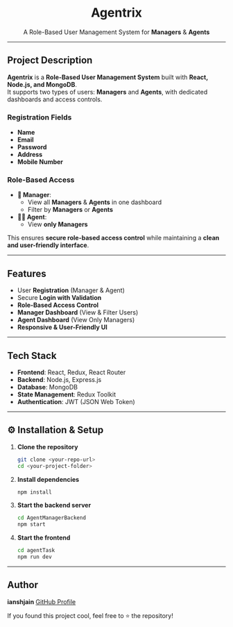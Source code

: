 <h1 align="center">Agentrix</h1>
<p align="center">A Role-Based User Management System for <b>Managers</b> & <b>Agents</b></p>

---

## Project Description
**Agentrix** is a **Role-Based User Management System** built with **React, Node.js, and MongoDB**.  
It supports two types of users: **Managers** and **Agents**, with dedicated dashboards and access controls.  

### Registration Fields
- **Name**  
- **Email**  
- **Password**  
- **Address**  
- **Mobile Number**

### Role-Based Access
- **👔 Manager**:  
  - View all **Managers** & **Agents** in one dashboard  
  - Filter by **Managers** or **Agents**  
- **🧑‍💼 Agent**:  
  - View **only Managers**  

This ensures **secure role-based access control** while maintaining a **clean and user-friendly interface**.  

---

## Features
- User **Registration** (Manager & Agent)  
- Secure **Login with Validation**  
- **Role-Based Access Control**  
- **Manager Dashboard** (View & Filter Users)  
- **Agent Dashboard** (View Only Managers)  
- **Responsive & User-Friendly UI**  

---

## Tech Stack
- **Frontend**: React, Redux, React Router
- **Backend**: Node.js, Express.js
- **Database**: MongoDB
- **State Management**: Redux Toolkit
- **Authentication**: JWT (JSON Web Token)  

---

## ⚙️ Installation & Setup
1. **Clone the repository**  
   ```bash
   git clone <your-repo-url>
   cd <your-project-folder>
2. **Install dependencies**
   ```bash
   npm install
3. **Start the backend server**
   ```bash
   cd AgentManagerBackend
   npm start
4. **Start the frontend**
   ```bash
   cd agentTask
   npm run dev
   
---

##  Author

**ianshjain**  [GitHub Profile](https://github.com/ianshjain)

If you found this project cool, feel free to ⭐ the repository!

